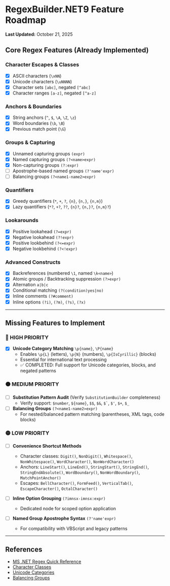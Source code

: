 # RegexBuilder.NET9 Feature Roadmap

**Last Updated:** October 21, 2025

## Core Regex Features (Already Implemented)

### Character Escapes & Classes

- [x] ASCII characters (`\xNN`)
- [x] Unicode characters (`\uNNNN`)
- [x] Character sets `[abc]`, negated `[^abc]`
- [x] Character ranges `[a-z]`, negated `[^a-z]`

### Anchors & Boundaries

- [x] String anchors (`^`, `$`, `\A`, `\Z`, `\z`)
- [x] Word boundaries (`\b`, `\B`)
- [x] Previous match point (`\G`)

### Groups & Capturing

- [x] Unnamed capturing groups `(expr)`
- [x] Named capturing groups `(?<name>expr)`
- [x] Non-capturing groups `(?:expr)`
- [ ] Apostrophe-based named groups `(?'name'expr)`
- [ ] Balancing groups `(?<name1-name2>expr)`

### Quantifiers

- [x] Greedy quantifiers (`*`, `+`, `?`, `{n}`, `{n,}`, `{n,m}`)
- [x] Lazy quantifiers (`*?`, `+?`, `??`, `{n}?`, `{n,}?`, `{n,m}?`)

### Lookarounds

- [x] Positive lookahead `(?=expr)`
- [x] Negative lookahead `(?!expr)`
- [x] Positive lookbehind `(?<=expr)`
- [x] Negative lookbehind `(?<!expr)`

### Advanced Constructs

- [x] Backreferences (numbered `\1`, named `\k<name>`)
- [x] Atomic groups / Backtracking suppression `(?>expr)`
- [x] Alternation `a|b|c`
- [x] Conditional matching `(?(condition)yes|no)`
- [x] Inline comments `(?#comment)`
- [x] Inline options `(?i)`, `(?m)`, `(?s)`, `(?x)`

---

## Missing Features to Implement

### 🔴 HIGH PRIORITY

- [x] **Unicode Category Matching** `\p{name}`, `\P{name}`
  - Enables `\p{L}` (letters), `\p{N}` (numbers), `\p{IsCyrillic}` (blocks)
  - Essential for international text processing
  - ✅ COMPLETED: Full support for Unicode categories, blocks, and negated patterns

### 🟠 MEDIUM PRIORITY

- [ ] **Substitution Pattern Audit** (Verify `SubstitutionBuilder` completeness)
  - Verify support: `$number`, `${name}`, `$$`, `$&`, `` $` ``, `$'`, `$+`, `$_`
- [ ] **Balancing Groups** `(?<name1-name2>expr)`
  - For nested/balanced pattern matching (parentheses, XML tags, code blocks)

### 🟡 LOW PRIORITY

- [ ] **Convenience Shortcut Methods**
  - Character classes: `Digit()`, `NonDigit()`, `Whitespace()`, `NonWhitespace()`, `WordCharacter()`, `NonWordCharacter()`
  - Anchors: `LineStart()`, `LineEnd()`, `StringStart()`, `StringEnd()`, `StringEndAbsolute()`, `WordBoundary()`, `NonWordBoundary()`, `MatchPointAnchor()`
  - Escapes: `BellCharacter()`, `FormFeed()`, `VerticalTab()`, `EscapeCharacter()`, `OctalCharacter()`

- [ ] **Inline Option Grouping** `(?imnsx-imnsx:expr)`
  - Dedicated node for scoped option application

- [ ] **Named Group Apostrophe Syntax** `(?'name'expr)`
  - For compatibility with VBScript and legacy patterns

---

## References

- [MS .NET Regex Quick Reference](https://learn.microsoft.com/en-us/dotnet/standard/base-types/regular-expression-language-quick-reference)
- [Character Classes](https://learn.microsoft.com/en-us/dotnet/standard/base-types/character-classes-in-regular-expressions)
- [Unicode Categories](https://learn.microsoft.com/en-us/dotnet/standard/base-types/character-classes-in-regular-expressions#SupportsUnicodeCategories)
- [Balancing Groups](https://learn.microsoft.com/en-us/dotnet/standard/base-types/grouping-constructs-in-regular-expressions#balancing_group_definition)
